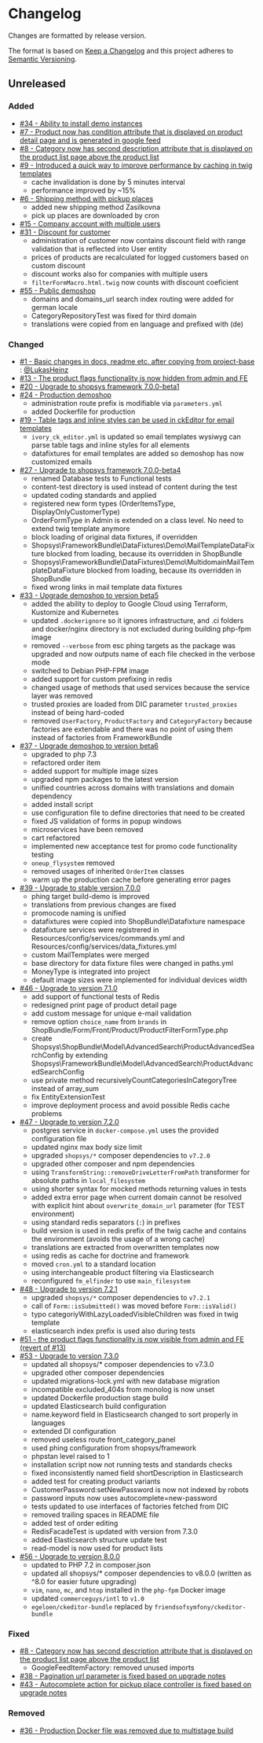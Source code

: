 # Changelog
Changes are formatted by release version.

The format is based on [Keep a Changelog](http://keepachangelog.com/en/1.0.0/)
and this project adheres to [Semantic Versioning](http://semver.org/spec/v2.0.0.html).

## Unreleased
### Added
- [#34 - Ability to install demo instances](https://github.com/shopsys/demoshop/pull/34)
- [#7 - Product now has condition attribute that is displayed on product detail page and is generated in google feed](https://github.com/shopsys/demoshop/pull/7)
- [#8 - Category now has second description attribute that is displayed on the product list page above the product list](https://github.com/shopsys/demoshop/pull/8)
- [#9 - Introduced a quick way to improve performance by caching in twig templates](https://github.com/shopsys/demoshop/pull/9)
    - cache invalidation is done by 5 minutes interval
    - performance improved by ~15%
- [#6 - Shipping method with pickup places](https://github.com/shopsys/demoshop/pull/6)
    - added new shipping method Zasilkovna
    - pick up places are downloaded by cron
- [#15 - Company account with multiple users](https://github.com/shopsys/demoshop/pull/15)
- [#31 - Discount for customer](https://github.com/shopsys/demoshop/pull/31)
    - administration of customer now contains discount field with range validation that is reflected into User entity
    - prices of products are recalculated for logged customers based on custom discount
    - discount works also for companies with multiple users
    - `filterFormMacro.html.twig` now counts with discount coeficient
- [#55 - Public demoshop](https://github.com/shopsys/demoshop/pull/55)
    - domains and domains_url search index routing were added for german locale
    - CategoryRepositoryTest was fixed for third domain
    - translations were copied from en language and prefixed with (de)

### Changed
- [#1 - Basic changes in docs, readme etc. after copying from project-base](https://github.com/shopsys/demoshop/pull/1) : [@LukasHeinz]
- [#13 - The product flags functionality is now hidden from admin and FE](https://github.com/shopsys/demoshop/pull/13)
- [#20 - Upgrade to shopsys framework 7.0.0-beta1](https://github.com/shopsys/demoshop/pull/20)
- [#24 - Production demoshop](https://github.com/shopsys/demoshop/pull/24)
    - administration route prefix is modifiable via `parameters.yml`
    - added Dockerfile for production
- [#19 - Table tags and inline styles can be used in ckEditor for email templates](https://github.com/shopsys/demoshop/pull/19)
    - `ivory_ck_editor.yml` is updated so email templates wysiwyg can parse table tags and inline styles for all elements
    - datafixtures for email templates are added so demoshop has now customized emails
- [#27 - Upgrade to shopsys framework 7.0.0-beta4](https://github.com/shopsys/demoshop/pull/27)
    - renamed Database tests to Functional tests
    - content-test directory is used instead of content during the test
    - updated coding standards and applied
    - registered new form types (OrderItemsType, DisplayOnlyCustomerType)
    - OrderFormType in Admin is extended on a class level. No need to extend twig template anymore
    - block loading of original data fixtures, if overridden
    - Shopsys\FrameworkBundle\DataFixtures\Demo\MailTemplateDataFixture blocked from loading, because its overridden in ShopBundle 
    - Shopsys\FrameworkBundle\DataFixtures\Demo\MultidomainMailTemplateDataFixture blocked from loading, because its overridden in ShopBundle
    - fixed wrong links in mail template data fixtures
- [#33 - Upgrade demoshop to version beta5](https://github.com/shopsys/demoshop/pull/33)
    - added the ability to deploy to Google Cloud using Terraform, Kustomize and Kubernetes 
    - updated `.dockerignore` so it ignores infrastructure, and .ci folders and docker/nginx directory is not excluded during building php-fpm image
    - removed `--verbose` from esc phing targets as the package was upgraded and now outputs name of each file checked in the verbose mode
    - switched to Debian PHP-FPM image
    - added support for custom prefixing in redis
    - changed usage of methods that used services because the service layer was removed
    - trusted proxies are loaded from DIC parameter `trusted_proxies` instead of being hard-coded
    - removed `UserFactory`, `ProductFactory` and `CategoryFactory` because factories are extendable and there was no point of using them instead of factories from FrameworkBundle
- [#37 - Upgrade demoshop to version beta6](https://github.com/shopsys/demoshop/pull/37)
    - upgraded to php 7.3
    - refactored order item
    - added support for multiple image sizes
    - upgraded npm packages to the latest version
    - unified countries across domains with translations and domain dependency
    - added install script
    - use configuration file to define directories that need to be created 
    - fixed JS validation of forms in popup windows
    - microservices have been removed
    - cart refactored
    - implemented new acceptance test for promo code functionality testing
    - `oneup_flysystem` removed
    - removed usages of inherited `OrderItem` classes
    - warm up the production cache before generating error pages
- [#39 - Upgrade to stable version 7.0.0](https://github.com/shopsys/demoshop/pull/39)
    - phing target build-demo is improved
    - translations from previous changes are fixed
    - promocode naming is unified
    - datafixtures were copied into ShopBundle\Datafixture namespace
    - datafixture services were registrered in Resources/config/services/commands.yml and Resources/config/services/data_fixtures.yml
    - custom MailTemplates were merged
    - base directory for data fixture files were changed in paths.yml
    - MoneyType is integrated into project
    - default image sizes were implemented for individual devices width
- [#46 - Upgrade to version 7.1.0](https://github.com/shopsys/demoshop/pull/46)
    - add support of functional tests of Redis
    - redesigned print page of product detail page
    - add custom message for unique e-mail validation
    - remove option `choice_name` from `brands` in ShopBundle/Form/Front/Product/ProductFilterFormType.php
    - create Shopsys\ShopBundle\Model\AdvancedSearch\ProductAdvancedSearchConfig by extending Shopsys\FrameworkBundle\Model\AdvancedSearch\ProductAdvancedSearchConfig
    - use private method recursivelyCountCategoriesInCategoryTree instead of array_sum
    - fix EntityExtensionTest
    - improve deployment process and avoid possible Redis cache problems
- [#47 - Upgrade to version 7.2.0](https://github.com/shopsys/demoshop/pull/47)
    - postgres service in `docker-compose.yml` uses the provided configuration file
    - updated nginx max body size limit
    - upgraded `shopsys/*` composer dependencies to `v7.2.0`
    - upgraded other composer and npm dependencies
    - using `TransformString::removeDriveLetterFromPath` transformer for absolute paths in `local_filesystem`
    - using shorter syntax for mocked methods returning values in tests
    - added extra error page when current domain cannot be resolved with explicit hint about `overwrite_domain_url` parameter (for TEST environment)
    - using standard redis separators (`:`) in prefixes
    - build version is used in redis prefix of the twig cache and contains the environment (avoids the usage of a wrong cache)
    - translations are extracted from overwritten templates now
    - using redis as cache for doctrine and framework
    - moved `cron.yml` to a standard location
    - using interchangeable product filtering via Elasticsearch
    - reconfigured `fm_elfinder` to use `main_filesystem`
- [#48 - Upgrade to version 7.2.1](https://github.com/shopsys/demoshop/pull/48)
    - upgraded `shopsys/*` composer dependencies to `v7.2.1`
    - call of `Form::isSubmitted()` was moved before `Form::isValid()`
    - typo categoriyWithLazyLoadedVisibleChildren was fixed in twig template
    - elasticsearch index prefix is used also during tests
- [#51 - the product flags functionality is now visible from admin and FE (revert of #13)](https://github.com/shopsys/demoshop/pull/51)
- [#53 - Upgrade to version 7.3.0](https://github.com/shopsys/demoshop/pull/53)
    - updated all shopsys/* composer dependencies to v7.3.0
    - upgraded other composer dependencies
    - updated migrations-lock.yml with new database migration
    - incompatible excluded_404s from monolog is now unset
    - updated Dockerfile production stage build
    - updated Elasticsearch build configuration
    - name.keyword field in Elasticsearch changed to sort properly in languages
    - extended DI configuration
    - removed useless route front_category_panel
    - used phing configuration from shopsys/framework
    - phpstan level raised to 1
    - installation script now not running tests and standards checks
    - fixed inconsistently named field shortDescription in Elasticsearch
    - added test for creating product variants
    - CustomerPassword:setNewPassword is now not indexed by robots
    - password inputs now uses autocomplete=new-password
    - tests updated to use interfaces of factories fetched from DIC
    - removed trailing spaces in README file
    - added test of order editing
    - RedisFacadeTest is updated with version from 7.3.0
    - added Elasticsearch structure update test
    - read-model is now used for product lists
- [#56 - Upgrade to version 8.0.0](https://github.com/shopsys/demoshop/pull/56)
    - updated to PHP 7.2 in composer.json
    - updated all shopsys/* composer dependencies to v8.0.0 (written as ^8.0 for easier future upgrading)
    - `vim`, `nano`, `mc`, and `htop` installed in the `php-fpm` Docker image
    - updated `commerceguys/intl` to `v1.0`
    - `egeloen/ckeditor-bundle` replaced by `friendsofsymfony/ckeditor-bundle`

### Fixed
- [#8 - Category now has second description attribute that is displayed on the product list page above the product list](https://github.com/shopsys/demoshop/pull/8)
    - GoogleFeedItemFactory: removed unused imports
- [#38 - Pagination url parameter is fixed based on upgrade notes](https://github.com/shopsys/demoshop/pull/38)
- [#43 - Autocomplete action for pickup place controller is fixed based on upgrade notes](https://github.com/shopsys/demoshop/pull/43)

### Removed
- [#36 - Production Docker file was removed due to multistage build](https://github.com/shopsys/demoshop/pull/36)

[@LukasHeinz]:(https://github.com/LukasHeinz)
